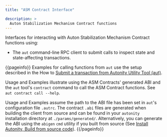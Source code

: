 ```yaml
---
title: "ASM Contract Interface"

description: >
  Auton Stabilization Mechanism Contract functions
---
```


Interfaces for interacting with Auton Stabilization Mechanism Contract functions using:

- The `aut` command-line RPC client to submit calls to inspect state and state-affecting transactions.

{{pageinfo}}
Examples for calling functions from `aut` use the setup described in the How to [Submit a transaction from Autonity Utility Tool (aut)](/account-holders/submit-trans-aut/).

Usage and Examples illustrate using the ASM Contracts' generated ABI and the `aut` tool's `contract` command to call the ASM Contract functions. See `aut contract call --help`.

Usage and Examples assume the path to the ABI file has been set in `aut`'s configuration file `.autrc`. The contract `.abi` files are generated when building the client from source and can be found in your `autonity` installation directory at `./params/generated/`. Alternatively, you can generate the ABI using the `abigen` `cmd` utility if you built from source (See [Install Autonity, Build from source code](/node-operators/install-aut/#install-source)).
{{/pageinfo}}
